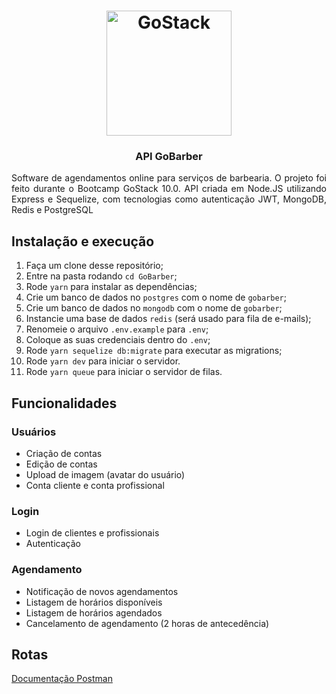 <h1 align="center">
    <img alt="GoStack" src="https://rocketseat-cdn.s3-sa-east-1.amazonaws.com/bootcamp-header.png" width="200px" />
</h1>

<h3 align="center">
  API GoBarber
</h3>

<p align="justify">Software de agendamentos online para serviços de barbearia. O projeto foi feito durante o Bootcamp GoStack 10.0. API criada em Node.JS utilizando Express e Sequelize, com tecnologias como autenticação JWT, MongoDB, Redis e PostgreSQL</p>

## Instalação e execução

1. Faça um clone desse repositório;
2. Entre na pasta rodando `cd GoBarber`;
3. Rode `yarn` para instalar as dependências;
4. Crie um banco de dados no `postgres` com o nome de `gobarber`;
5. Crie um banco de dados no `mongodb` com o nome de `gobarber`;
6. Instancie uma base de dados `redis` (será usado para fila de e-mails);
7. Renomeie o arquivo `.env.example` para `.env`;
8. Coloque as suas credenciais dentro do `.env`;
9. Rode `yarn sequelize db:migrate` para executar as migrations;
10. Rode `yarn dev` para iniciar o servidor.
11. Rode `yarn queue` para iniciar o servidor de filas.

## Funcionalidades

### Usuários
- Criação de contas
- Edição de contas
- Upload de imagem (avatar do usuário)
- Conta cliente e conta profissional

### Login
- Login de clientes e profissionais
- Autenticação

### Agendamento
- Notificação de novos agendamentos
- Listagem de horários disponíveis 
- Listagem de horários agendados
- Cancelamento de agendamento (2 horas de antecedência)

## Rotas

<a href="https://documenter.getpostman.com/view/7792112/SzS2wTHE?version=latest" target="_blank">Documentação Postman<a/>

